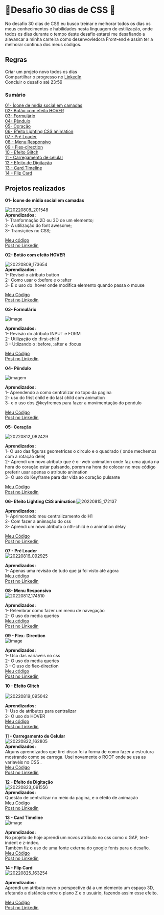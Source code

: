 # :rocket:Desafio 30 dias de CSS :rocket:

No desafio 30 dias de CSS eu busco treinar e melhorar todos os dias os meus conhecimentos e habilidades nesta linguagem de estilização, onde todos os dias durante o tempo deste desafio estarei me desafiando a alavancar a minha carreira como desenvovledora Front-end e assim ter a melhorar continua dos meus códigos.

## Regras
Criar um projeto novo todos os dias <br>
Compartilhar o progresso no [LinkedIn](https://www.linkedin.com/in/camilamaraschin/) <br>
Concluir o desafio até 23:59 <br>

### Sumário
[01- Ícone de mídia social em camadas](https://user-images.githubusercontent.com/105385268/183531340-8e90c0ca-a1ef-49ed-9751-81f76b5a5a05.gif)<br>
[02- Botão com efeito HOVER](https://user-images.githubusercontent.com/105385268/183759059-75974ea3-281a-4c3b-b119-8347564c40f0.gif)<br>
[03- Formulário](https://user-images.githubusercontent.com/105385268/183924014-6cce1058-4d73-4b6f-b72e-0d1e72652c2a.png)<br>
[04- Pêndulo](https://user-images.githubusercontent.com/105385268/184227096-13866198-5b98-4143-95c3-2068e867c5d5.gif)<br>
[05- Coração](https://user-images.githubusercontent.com/105385268/184347925-281c8f66-42ee-4f96-8c36-00bb9b1fed48.gif)<br>
[06- Efeito Lighting CSS animation](https://user-images.githubusercontent.com/105385268/184712729-a6cc23ad-7a87-4b8f-aa70-e92df722dc71.gif)<br>
[07 - Pré Loader](https://user-images.githubusercontent.com/105385268/184880833-3fde6003-af5b-49d2-8c90-42e25d6319fd.gif) <br>
[08 - Menu Responsivo](https://user-images.githubusercontent.com/105385268/185241121-158969e7-ec76-483a-9c27-c873086eab88.gif) <br>
[09 - Flex-direction](https://user-images.githubusercontent.com/105385268/185466840-940aa702-08ee-43f0-8e0d-c62d34ccb134.png) <br>
[10 - Efeito Giltch](https://user-images.githubusercontent.com/105385268/185627046-2c0c9cf5-4c0c-4bf9-a0e2-21407e0a303e.gif)<br>
[11 - Carregamento de celular](https://user-images.githubusercontent.com/105385268/186004011-6684a369-a86f-4250-925a-bc3987cb5609.gif) <br>
[12 - Efeito de Digitação](https://user-images.githubusercontent.com/105385268/186155625-be502b68-af5f-4b91-9d1b-3f87ab92147b.gif) <br>
[13 - Card Timeline](https://user-images.githubusercontent.com/105385268/186506570-cac7a1d2-beb5-45a8-914f-54176ecaa792.png)<br> 
[14 - Flip Card](https://user-images.githubusercontent.com/105385268/186752522-ea2ae149-8e76-4115-811d-bcf656cb22ac.gif)<br>

## Projetos realizados 

<b> 01- Ícone de mídia social em camadas </b>

![20220808_201548](https://user-images.githubusercontent.com/105385268/183531340-8e90c0ca-a1ef-49ed-9751-81f76b5a5a05.gif) <br>
<b>Aprendizados:</b><br>
1- Tranformação 2D ou 3D de um elemento;<br>
2- A utilização do font awesome;<br>
3- Transições no CSS;<br>

[Meu código](https://github.com/camilamaraschin/30diasCSS/tree/main/01-%20Midia%20social%20em%20camadas) <br>
[Post no Linkedin](https://www.linkedin.com/feed/update/urn:li:activity:6962552160450424832/)

<b> 02- Botão com efeito HOVER </b>

![20220809_173654](https://user-images.githubusercontent.com/105385268/183759059-75974ea3-281a-4c3b-b119-8347564c40f0.gif) <br>
<b>Aprendizados:</b><br>
1- Revisei o atributo button<br>
2- Como usar o :before e o :after<br>
3- E o uso do :hover onde modifica elemento quando passa o mouse<br>

[Meu Código](https://github.com/camilamaraschin/30diasCSS/tree/main/02%20-%20Bot%C3%A3o%20com%20efeito) <br>
[Post no Linkedin](https://www.linkedin.com/feed/update/urn:li:activity:6962874712255299584/)

<b> 03- Formulário </b>

![image](https://user-images.githubusercontent.com/105385268/183924014-6cce1058-4d73-4b6f-b72e-0d1e72652c2a.png) <br>

<b>Aprendizados:</b><br>
1- Revisão do atributo INPUT e FORM <br>
2- Utilização do :first-child <br>
3 - Utiizando o :before, :after e :focus <br>

[Meu Código](https://github.com/camilamaraschin/30diasCSS/tree/main/03-%20Formulario) <br>
[Post no Linkedin](https://www.linkedin.com/feed/update/urn:li:activity:6963308803165446144/)

<b> 04- Pêndulo </b>

![imagem](https://user-images.githubusercontent.com/105385268/184227096-13866198-5b98-4143-95c3-2068e867c5d5.gif)<br>

<b>Aprendizados:</b><br>
1- Aprendendo a como centralizar no topo da pagina <br>
2- uso do frist child e do last child com animation <br>
3- e o uso dos @keyfremes para fazer a movimentação do pendulo <br>

[Meu Código](https://github.com/camilamaraschin/30diasCSS/tree/main/04-%20Pendulo) <br>
[Post no Linkedin](https://www.linkedin.com/feed/update/urn:li:activity:6963586096802738176/)<br>

<b> 05- Coração </b>

![20220812_082429](https://user-images.githubusercontent.com/105385268/184347925-281c8f66-42ee-4f96-8c36-00bb9b1fed48.gif)<br>

<b>Aprendizados:</b><br>
1- O uso das figuras geometricas o circulo e o quadrado ( onde mechemos com a rotação dele)<br>
2- Aprendi um novo atributo que é o -web-animation onde faz uma ajuda na hora do coração estar pulsando, porem na hora de colocar no meu código preferir usar apenas o atributo animation<br>
3- O uso do Keyframe para dar vida ao coração pulsante <br>

[Meu Código](https://github.com/camilamaraschin/30diasCSS/tree/main/05%20-Cora%C3%A7%C3%A3o) <br>
[Post no Linkedin](https://www.linkedin.com/feed/update/urn:li:activity:6963968327593406464/)<br>

<b> 06- Efeito Lighting CSS animation </b>
![20220815_172137](https://user-images.githubusercontent.com/105385268/184712729-a6cc23ad-7a87-4b8f-aa70-e92df722dc71.gif)<br>

<b> Aprendizados: </b><br>
1- Aprimorando meu centralizamento do H1 <br>
2- Com fazer a animação do css <br>
3- Aprendi um novo atributo o nth-child e o animation delay <br> 

[Meu Código](https://github.com/camilamaraschin/30diasCSS/tree/main/06-%20Efeito%20lighting%20text) <br>
[Post no Linkedin](https://www.linkedin.com/feed/update/urn:li:activity:6965048251569852416/)<br>

<b>07 - Pré Loader</b><br>
![20220816_092925](https://user-images.githubusercontent.com/105385268/184880833-3fde6003-af5b-49d2-8c90-42e25d6319fd.gif) <br>

<b> Aprendizados: </b><br>
1- Apenas uma revisão de tudo que já foi visto até agora <br>
[Meu código](https://github.com/camilamaraschin/30diasCSS/tree/main/07%20-%20Pre%20Loader) <br>
[Post no Linkedin](https://www.linkedin.com/feed/update/urn:li:activity:6965430460940193792//)<br>

<b>08- Menu Responsivo</b><br>
![20220817_174510](https://user-images.githubusercontent.com/105385268/185241121-158969e7-ec76-483a-9c27-c873086eab88.gif) <br>

<b> Aprendizados: </b><br>
1- Relembrar como fazer um menu de navegação <br>
2- O uso do media queries <br>
[Meu código](https://github.com/camilamaraschin/30diasCSS/tree/main/08%20-%20Menu%20responsivo) <br>
[Post no Linkedin](https://www.linkedin.com/feed/update/urn:li:activity:6965776339349946368/)<br>


<b> 09 - Flex- Direction</b><br>
![image](https://user-images.githubusercontent.com/105385268/185466840-940aa702-08ee-43f0-8e0d-c62d34ccb134.png)<br>

<b> Aprendizados: </b><br>
1- Uso das variaveis no css <br>
2- O uso do media queries<br>
3 - O uso do flex-direction <br>
[Meu código](https://github.com/camilamaraschin/30diasCSS/tree/main/09%20-%20Flex-direction)<br>
[Post no Linkedin](https://www.linkedin.com/feed/update/urn:li:activity:6966154868319219712/)<br>

<b> 10 - Efeito Glitch </b> <br><br>
![20220819_095042](https://user-images.githubusercontent.com/105385268/185627046-2c0c9cf5-4c0c-4bf9-a0e2-21407e0a303e.gif)<br>

<b> Aprendizados: </b><br>
1- Uso de atributos para centralizar <br>
2- O uso do HOVER<br>
[Meu código](https://github.com/camilamaraschin/30diasCSS/tree/main/10%20-%20Efeito%20glitch)<br>
[Post no Linkedin](https://www.linkedin.com/feed/update/urn:li:activity:6966543497835237376/)<br>

<b> 11 - Carregamento de Celular </b><br>
![20220822_162805](https://user-images.githubusercontent.com/105385268/186004011-6684a369-a86f-4250-925a-bc3987cb5609.gif)<br>
<b> Aprendizados: </b><br>
Alguns aprendizados que tirei disso foi a forma de como fazer a estrutura mostrando como se carrega. Usei novamente o ROOT onde se usa as variavéis no CSS . <br>
[Meu Código](https://github.com/camilamaraschin/30diasCSS/tree/main/11-%20Progresso)<br>
[Post no Linkedin](https://www.linkedin.com/feed/update/urn:li:activity:6967563881086873603/)<br>

<b> 12 - Efeito de Digitação </b><br>
![20220823_091556](https://user-images.githubusercontent.com/105385268/186155766-18bb5848-c2cf-48a1-aa6a-8a1537b03ebe.gif)<br>
<b> Aprendizados: </b><br>
Questão de centralizar no meio da pagina, e o efeito de animação <br>
[Meu Código](https://github.com/camilamaraschin/30diasCSS/tree/main/12%20-%20Efeito%20de%20digita%C3%A7%C3%A3o)<br>
[Post no Linkedin](https://www.linkedin.com/feed/update/urn:li:activity:6942229888921698305/)<br>

<b> 13 - Card Timeline </b><br>
![image](https://user-images.githubusercontent.com/105385268/186506570-cac7a1d2-beb5-45a8-914f-54176ecaa792.png)<br>

<b> Aprendizados: </b><br>
No projeto de hoje aprendi um novos  atributo no css como o GAP, text-indent e z-index. <br>
Também fiz o uso de uma fonte externa do google fonts para o desafio.<br>
[Meu Código](https://github.com/camilamaraschin/30diasCSS/tree/main/13%20-%20Card%20timeline)<br>
[Post no Linkedin](https://www.linkedin.com/feed/update/urn:li:activity:6968325239025864704/)<br>

<b> 14 - Flip Card </b><br>
![20220825_163254](https://user-images.githubusercontent.com/105385268/186752673-013cf80f-41ac-470c-8779-7d088dc7214b.gif)
<br>

<b> Aprendizados: </b><br>
 Aprendi um atributo novo o perspective dá a um elemento um espaço 3D,<br>
 afetando a distância entre o plano Z e o usuário, fazendo assim esse efeito. 
 
[Meu Código](https://github.com/camilamaraschin/30diasCSS/tree/main/14%20-%20Flip%20Card)<br>
[Post no Linkedin](https://www.linkedin.com/feed/update/urn:li:activity:6967563881086873603/)<br>
